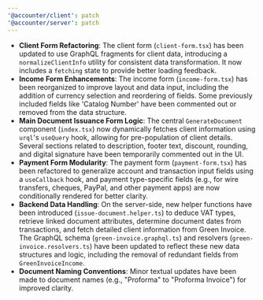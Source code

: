 ```yaml
---
'@accounter/client': patch
'@accounter/server': patch
---
```


*   **Client Form Refactoring**: The client form (`client-form.tsx`) has been updated to use GraphQL fragments for client data, introducing a `normalizeClientInfo` utility for consistent data transformation. It now includes a `fetching` state to provide better loading feedback.
*   **Income Form Enhancements**: The income form (`income-form.tsx`) has been reorganized to improve layout and data input, including the addition of currency selection and reordering of fields. Some previously included fields like 'Catalog Number' have been commented out or removed from the data structure.
*   **Main Document Issuance Form Logic**: The central `GenerateDocument` component (`index.tsx`) now dynamically fetches client information using `urql`'s `useQuery` hook, allowing for pre-population of client details. Several sections related to description, footer text, discount, rounding, and digital signature have been temporarily commented out in the UI.
*   **Payment Form Modularity**: The payment form (`payment-form.tsx`) has been refactored to generalize account and transaction input fields using a `useCallback` hook, and payment type-specific fields (e.g., for wire transfers, cheques, PayPal, and other payment apps) are now conditionally rendered for better clarity.
*   **Backend Data Handling**: On the server-side, new helper functions have been introduced (`issue-document.helper.ts`) to deduce VAT types, retrieve linked document attributes, determine document dates from transactions, and fetch detailed client information from Green Invoice. The GraphQL schema (`green-invoice.graphql.ts`) and resolvers (`green-invoice.resolvers.ts`) have been updated to reflect these new data structures and logic, including the removal of redundant fields from `GreenInvoiceIncome`.
*   **Document Naming Conventions**: Minor textual updates have been made to document names (e.g., "Proforma" to "Proforma Invoice") for improved clarity.
